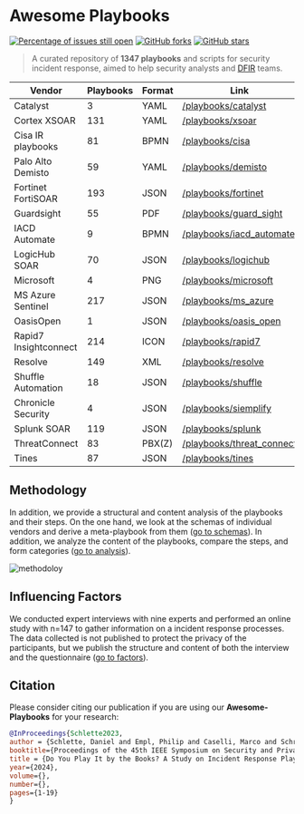 Awesome Playbooks [](https://github.com/luduslibrum/awesome-playbooks)
=============================================================

[![Percentage of issues still open](http://isitmaintained.com/badge/open/luduslibrum/awesome-playbooks.svg)](http://isitmaintained.com/project/luduslibrum/awesome-playbooks "Percentage of issues still open")
[![GitHub forks](https://img.shields.io/github/forks/luduslibrum/awesome-playbooks)](https://github.com/luduslibrum/awesome-playbooks/network)
[![GitHub stars](https://img.shields.io/github/stars/luduslibrum/awesome-playbooks)](https://github.com/luduslibrum/awesome-playbooks/stargazers)

> A curated repository of **1347 playbooks** and scripts for security incident response, aimed to help security analysts and [DFIR](http://www.acronymfinder.com/Digital-Forensics%2c-Incident-Response-%28DFIR%29.html) teams.

| Vendor | Playbooks | Format | Link |
| --- | --- | --- | --- |
| Catalyst | 3 | YAML | [/playbooks/catalyst](playbooks/catalyst) |
| Cortex XSOAR | 131 | YAML | [/playbooks/xsoar](playbooks/xsoar) |
| Cisa IR playbooks | 81 | BPMN | [/playbooks/cisa](playbooks/cisa) |
| Palo Alto Demisto | 59 | YAML | [/playbooks/demisto](playbooks/demisto) |
| Fortinet FortiSOAR | 193 | JSON | [/playbooks/fortinet](playbooks/fortinet) |
| Guardsight | 55 | PDF | [/playbooks/guard\_sight](playbooks/guard_sight) |
| IACD Automate | 9 | BPMN | [/playbooks/iacd\_automate](playbooks/iacd_automate) |
| LogicHub SOAR | 70 | JSON | [/playbooks/logichub](playbooks/logichub) |
| Microsoft | 4 | PNG | [/playbooks/microsoft](playbooks/microsoft) |
| MS Azure Sentinel | 217 | JSON | [/playbooks/ms\_azure](playbooks/ms_azure) |
| OasisOpen | 1 | JSON | [/playbooks/oasis\_open](playbooks/oasis_open) |
| Rapid7 Insightconnect | 214 | ICON | [/playbooks/rapid7](playbooks/rapid7) |
| Resolve | 149 | XML | [/playbooks/resolve](playbooks/resolve) |
| Shuffle Automation | 18 | JSON | [/playbooks/shuffle](playbooks/shuffle) |
| Chronicle Security | 4 | JSON | [/playbooks/siemplify](playbooks/chronicle) |
| Splunk SOAR | 119 | JSON | [/playbooks/splunk](playbooks/splunk) |
| ThreatConnect | 83 | PBX(Z) | [/playbooks/threat\_connect](playbooks/threat_connect) |
| Tines | 87 | JSON | [/playbooks/tines](playbooks/tines) |

Methodology
-----------

In addition, we provide a structural and content analysis of the playbooks and their steps. On the one hand, we look at the schemas of individual vendors and derive a meta-playbook from them ([go to schemas](schemas/)). In addition, we analyze the content of the playbooks, compare the steps, and form categories ([go to analysis](analysis/)).

![methodoloy](https://user-images.githubusercontent.com/23430598/220401059-145d38f1-df7b-4bea-83b0-f45098a22282.svg)

Influencing Factors
-------

We conducted expert interviews with nine experts and performed an online study with n=147 to gather information on a incident response processes. The data collected is not published to protect the privacy of the participants, but we publish the structure and content of both the interview and the questionnaire ([go to factors](factors/)).


Citation
-------

Please consider citing our publication if you are using our **Awesome-Playbooks** for your research: 

```bib
@InProceedings{Schlette2023,
author = {Schlette, Daniel and Empl, Philip and Caselli, Marco and Schreck, Thomas and Pernul, G{\"u}nther},
booktitle={Proceedings of the 45th IEEE Symposium on Security and Privacy (S&P '24)}, 
title = {Do You Play It by the Books? A Study on Incident Response Playbooks and Influencing Factors},
year={2024},
volume={},
number={},
pages={1-19}
}
```
